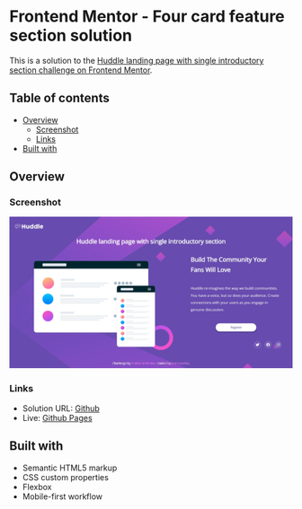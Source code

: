 # Frontend Mentor - Four card feature section solution

This is a solution to the [Huddle landing page with single introductory section challenge on Frontend Mentor](https://www.frontendmentor.io/challenges/huddle-landing-page-with-a-single-introductory-section-B_2Wvxgi0).

## Table of contents

- [Overview](#overview)
  - [Screenshot](#screenshot)
  - [Links](#links)
- [Built with](#built-with)

## Overview

### Screenshot

![Desktop design](./screenshots/desktop.jpg)

### Links

- Solution URL: [Github](https://github.com/Joel-Development/FrontEndMentor---Challenge-4)
- Live: [Github Pages](https://joel-development.github.io/frontendmentor---challenge-4)

## Built with

- Semantic HTML5 markup
- CSS custom properties
- Flexbox
- Mobile-first workflow
